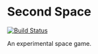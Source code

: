 # Second Space
[![Build Status](https://travis-ci.org/LaurenceWarne/second-space.svg?branch=master)](https://travis-ci.org/LaurenceWarne/second-space)

An experimental space game.
